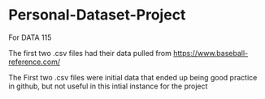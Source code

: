 # Personal-Dataset-Project
For DATA 115



The first two .csv files had their data pulled from https://www.baseball-reference.com/

The First two .csv files were initial data that ended up being good practice in github, but not useful in this intial instance for the project


